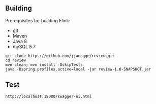 ## Building

Prerequisites for building Flink:

* git
* Maven
* Java 8
* mySQL 5.7

```
git clone https://github.com/jjaengge/review.git
cd review
mvn clean; mvn install -DskipTests
java -Dspring.profiles.active=local -jar review-1.0-SNAPSHOT.jar
```

## Test

```
http://localhost:18080/swagger-ui.html
```


